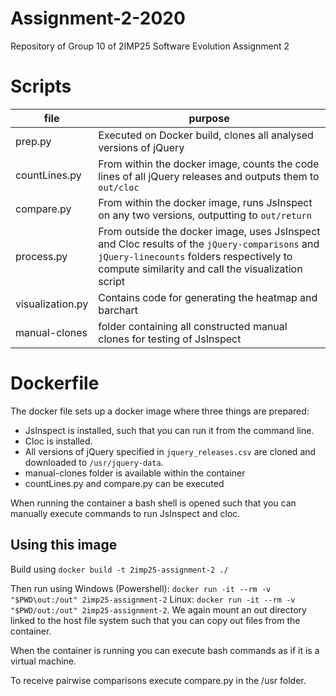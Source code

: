 # Assignment-2-2020
Repository of Group 10 of 2IMP25 Software Evolution Assignment 2

# Scripts
file | purpose
--- | ---
prep.py | Executed on Docker build, clones all analysed versions of jQuery
countLines.py | From within the docker image, counts the code lines of all jQuery releases and outputs them to `out/cloc`
compare.py | From within the docker image, runs JsInspect on any two versions, outputting to `out/return`
process.py | From outside the docker image, uses JsInspect and Cloc results of the `jQuery-comparisons` and `jQuery-linecounts` folders respectively to compute similarity and call the visualization script  
visualization.py | Contains code for generating the heatmap and barchart
manual-clones | folder containing all constructed manual clones for testing of JsInspect

# Dockerfile

The docker file sets up a docker image where three things 
are prepared:
- JsInspect is installed, such that you can run it from the 
command line.
- Cloc is installed.
- All versions of jQuery specified in `jquery_releases.csv` are 
cloned and downloaded to `/usr/jquery-data`.
- manual-clones folder is available within the container
- countLines.py and compare.py can be executed

When running the container a bash shell is opened such that you
can manually execute commands to run JsInspect and cloc. 

## Using this image

Build using `docker build -t 2imp25-assignment-2 ./`

Then run using 
Windows (Powershell): `docker run -it --rm -v "$PWD\out:/out" 2imp25-assignment-2`
Linux: `docker run -it --rm -v "$PWD/out:/out" 2imp25-assignment-2`. 
We again mount an out directory linked to the host file system
such that you can copy out files from the container. 

When the container is running you can execute bash commands
as if it is a virtual machine. 

To receive pairwise comparisons execute compare.py in the /usr folder.